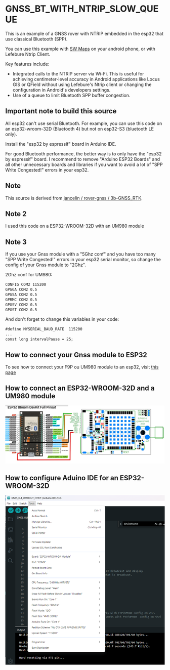 # GNSS_BT_WITH_NTRIP_SLOW_QUEUE

This is an example of a GNSS rover with NTRIP embedded in the esp32 that use classical Bluetooth (SPP).

You can use this example with [SW Maps](https://play.google.com/store/apps/details?id=np.com.softwel.swmaps&hl=fr) on your android phone, or with Lefebure Ntrip Client.

Key features include:
- Integrated calls to the NTRIP server via Wi-Fi. This is useful for achieving centimeter-level accuracy in Android applications like Locus GIS or QField without using Lefebure's Ntrip client or changing the configuration in Android's developers settings.
- Use of a queue to limit Bluetooth SPP buffer congestion.

## Important note to build this source
All esp32 can't use serial Bluetooth. For example, you can use this code on an esp32-wroom-32D (Bluetooth 4) but not on esp32-S3 (bluetooth LE only).

Install the "esp32 by espressif" board in Arduino IDE.

For good Bluetooth performance, the better way is to only have the "esp32 by espressif" board. 
I recommend to remove "Arduino ESP32 Boards" and all other unnecessary boards and libraries if you want to avoid a lot of "SPP Write Congested!" errors in your esp32.

## Note

This source is derived from [jancelin / rover-gnss / 3b-GNSS_RTK](https://github.com/jancelin/rover-gnss/tree/master/unit_tests/3b-GNSS_RTK). 

## Note 2

I used this code on a ESP32-WROOM-32D with an UM980 module

## Note 3

If you use your Gnss module with a "5Ghz conf" and you have too many "SPP Write Congested!" errors in your esp32 serial monitor, so change the config of your Gnss module to "2Ghz".


2Ghz conf for UM980:
```
CONFIG COM2 115200
GPGGA COM2 0.5
GPGSA COM2 0.5
GPRMC COM2 0.5
GPGSV COM2 0.5
GPGST COM2 0.5
```


And don't forget to change this variables in your code:
```
#define MYSERIAL_BAUD_RATE  115200
...
const long intervalPause = 25;
```

## How to connect your Gnss module to ESP32

To see how to connect your F9P ou UM980 module to an esp32, visit [this page](https://github.com/jancelin/rover-gnss/blob/master/unit_tests/3b-GNSS_RTK/README.md)


## How to connect an ESP32-WROOM-32D and a UM980 module

![image](/assets/images/ESP32-32D_UM980.png)

## How to configure Aduino IDE for an ESP32-WROOM-32D

![image](/assets/images/ArduinoIde_config.png)
